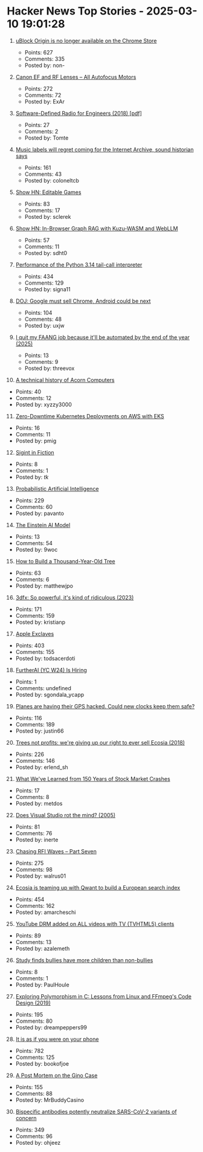# Hacker News Top Stories - 2025-03-10 19:01:28

1. [uBlock Origin is no longer available on the Chrome Store](https://chromewebstore.google.com/detail/ublock-origin/cjpalhdlnbpafiamejdnhcphjbkeiagm?hl=en)
   - Points: 627
   - Comments: 335
   - Posted by: non-

2. [Canon EF and RF Lenses – All Autofocus Motors](https://exclusivearchitecture.com/03-technical-articles-CLT-12-autofocus-systems.html)
   - Points: 272
   - Comments: 72
   - Posted by: ExAr

3. [Software-Defined Radio for Engineers (2018) [pdf]](https://www.analog.com/media/en/training-seminars/design-handbooks/Software-Defined-Radio-for-Engineers-2018/SDR4Engineers.pdf)
   - Points: 27
   - Comments: 2
   - Posted by: Tomte

4. [Music labels will regret coming for the Internet Archive, sound historian says](https://arstechnica.com/tech-policy/2025/03/music-labels-will-regret-coming-for-the-internet-archive-sound-historian-says/)
   - Points: 161
   - Comments: 43
   - Posted by: coloneltcb

5. [Show HN: Editable Games](https://playscl.com/make)
   - Points: 83
   - Comments: 17
   - Posted by: sclerek

6. [Show HN: In-Browser Graph RAG with Kuzu-WASM and WebLLM](https://blog.kuzudb.com/post/kuzu-wasm-rag/)
   - Points: 57
   - Comments: 11
   - Posted by: sdht0

7. [Performance of the Python 3.14 tail-call interpreter](https://blog.nelhage.com/post/cpython-tail-call/)
   - Points: 434
   - Comments: 129
   - Posted by: signa11

8. [DOJ: Google must sell Chrome, Android could be next](https://arstechnica.com/google/2025/03/doj-google-must-sell-chrome-android-could-be-next/)
   - Points: 104
   - Comments: 48
   - Posted by: uxjw

9. [I quit my FAANG job because it'll be automated by the end of the year (2025)](https://jagilley.github.io/faang-blog.html)
   - Points: 13
   - Comments: 9
   - Posted by: threevox

10. [A technical history of Acorn Computers](https://www.mcmordie.co.uk/acornhistory/index.shtml)
   - Points: 40
   - Comments: 12
   - Posted by: xyzzy3000

11. [Zero-Downtime Kubernetes Deployments on AWS with EKS](https://glasskube.dev/blog/kubernetes-zero-downtime-deployments-aws-eks/)
   - Points: 16
   - Comments: 11
   - Posted by: pmig

12. [Sigint in Fiction](https://siginthistorian.blogspot.com/2025/02/sigint-in-fiction.html)
   - Points: 8
   - Comments: 1
   - Posted by: _tk_

13. [Probabilistic Artificial Intelligence](https://arxiv.org/abs/2502.05244)
   - Points: 229
   - Comments: 60
   - Posted by: pavanto

14. [The Einstein AI Model](https://thomwolf.io/blog/scientific-ai.html)
   - Points: 13
   - Comments: 54
   - Posted by: 9woc

15. [How to Build a Thousand-Year-Old Tree](https://www.noemamag.com/how-to-build-a-thousand-year-old-tree/)
   - Points: 63
   - Comments: 6
   - Posted by: matthewjpo

16. [3dfx: So powerful, it's kind of ridiculous (2023)](https://www.abortretry.fail/p/so-powerful-its-kind-of-ridiculous)
   - Points: 171
   - Comments: 159
   - Posted by: kristianp

17. [Apple Exclaves](https://randomaugustine.medium.com/on-apple-exclaves-d683a2c37194)
   - Points: 403
   - Comments: 155
   - Posted by: todsacerdoti

18. [FurtherAI (YC W24) Is Hiring](https://www.ycombinator.com/companies/furtherai/jobs)
   - Points: 1
   - Comments: undefined
   - Posted by: sgondala_ycapp

19. [Planes are having their GPS hacked. Could new clocks keep them safe?](https://www.bbc.com/news/articles/cq6yg204pvmo)
   - Points: 116
   - Comments: 189
   - Posted by: justin66

20. [Trees not profits: we're giving up our right to ever sell Ecosia (2018)](https://blog.ecosia.org/trees-not-profits/)
   - Points: 226
   - Comments: 146
   - Posted by: erlend_sh

21. [What We've Learned from 150 Years of Stock Market Crashes](https://www.morningstar.com/economy/what-weve-learned-150-years-stock-market-crashes)
   - Points: 17
   - Comments: 8
   - Posted by: metdos

22. [Does Visual Studio rot the mind? (2005)](https://charlespetzold.com/etc/DoesVisualStudioRotTheMind.html)
   - Points: 81
   - Comments: 76
   - Posted by: inerte

23. [Chasing RFI Waves – Part Seven](https://raoulpop.com/2012/04/15/chasing-rfi-waves-part-seven/)
   - Points: 275
   - Comments: 98
   - Posted by: walrus01

24. [Ecosia is teaming up with Qwant to build a European search index](https://blog.ecosia.org/eusp/)
   - Points: 454
   - Comments: 162
   - Posted by: amarcheschi

25. [YouTube DRM added on ALL videos with TV (TVHTML5) clients](https://github.com/yt-dlp/yt-dlp/issues/12563)
   - Points: 89
   - Comments: 13
   - Posted by: azalemeth

26. [Study finds bullies have more children than non-bullies](https://phys.org/news/2025-02-bullies-children.html)
   - Points: 8
   - Comments: 1
   - Posted by: PaulHoule

27. [Exploring Polymorphism in C: Lessons from Linux and FFmpeg's Code Design (2019)](https://leandromoreira.com/2019/08/02/linux-ffmpeg-source-internals-a-good-software-design/)
   - Points: 195
   - Comments: 80
   - Posted by: dreampeppers99

28. [It is as if you were on your phone](https://pippinbarr.com/it-is-as-if-you-were-on-your-phone/info/)
   - Points: 782
   - Comments: 125
   - Posted by: bookofjoe

29. [A Post Mortem on the Gino Case](https://statmodeling.stat.columbia.edu/2025/03/08/a-post-mortem-on-the-gino-case-committing-fraud-is-right-now-a-viable-career-strategy-that-can-propel-you-at-the-top-of-the-academic-world/)
   - Points: 155
   - Comments: 88
   - Posted by: MrBuddyCasino

30. [Bispecific antibodies potently neutralize SARS-CoV-2 variants of concern](https://www.science.org/doi/10.1126/scitranslmed.adq5720)
   - Points: 349
   - Comments: 96
   - Posted by: ohjeez

